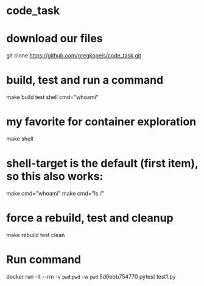 # code_task
 
 # download our files
git clone https://github.com/gregkopels/code_task.git
# build, test and run a command
make build test shell cmd="whoami"
# my favorite for container exploration
make shell
# shell-target is the default (first item), so this also works: 
make cmd="whoami"
make cmd="ls /"
# force a rebuild, test and cleanup
make rebuild test clean
# Run command
docker run -it --rm -v `pwd`:`pwd` -w `pwd` 5d6ebb754770 pytest test1.py
